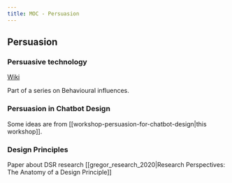 ```yaml
---
title: MOC - Persuasion
---
```


## Persuasion

### Persuasive technology

[Wiki](https://en.wikipedia.org/wiki/Persuasive_technology#:~:text=Persuasive%20technology%20is%20broadly%20defined,but%20not%20necessarily%20through%20coercion.)

Part of a series on Behavioural influences.

### Persuasion in Chatbot Design

Some ideas are from [[workshop-persuasion-for-chatbot-design|this workshop]].

### Design Principles

Paper about DSR research [[gregor_research_2020|Research Perspectives: The Anatomy of a Design Principle]]


